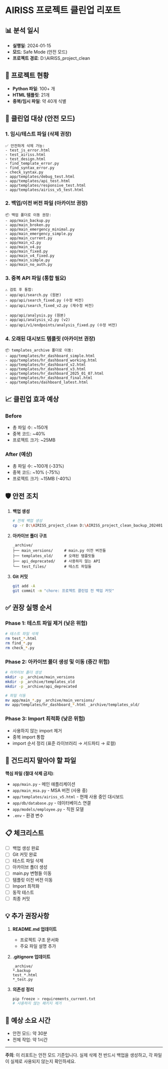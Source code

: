 # AIRISS 프로젝트 클린업 리포트

## 📊 분석 일시
- **실행일**: 2024-01-15
- **모드**: Safe Mode (안전 모드)
- **프로젝트 경로**: D:\AIRISS_project_clean

## 📁 프로젝트 현황
- **Python 파일**: 100+ 개
- **HTML 템플릿**: 21개
- **중복/임시 파일**: 약 40개 식별

## 🧹 클린업 대상 (안전 모드)

### 1. 임시/테스트 파일 (삭제 권장)
```
✅ 안전하게 삭제 가능:
- test_js_error.html
- test_airiss.html  
- test_design.html
- find_template_error.py
- find_syntax_error.py
- check_syntax.py
- app/templates/debug_test.html
- app/templates/api_test.html
- app/templates/responsive_test.html
- app/templates/airiss_v5_test.html
```

### 2. 백업/이전 버전 파일 (아카이브 권장)
```
📦 백업 폴더로 이동 권장:
- app/main_backup.py
- app/main_broken.py
- app/main_emergency_minimal.py
- app/main_emergency_simple.py
- app/main_current.py
- app/main_v2.py
- app/main_v4.py
- app/main_fixed.py
- app/main_v4_fixed.py
- app/main_simple.py
- app/main_no_auth.py
```

### 3. 중복 API 파일 (통합 필요)
```
⚠️ 검토 후 통합:
- app/api/search.py (원본)
- app/api/search_fixed.py (수정 버전)
- app/api/search_fixed_v2.py (재수정 버전)

- app/api/analysis.py (원본)
- app/api/analysis_v2.py (v2)
- app/api/v1/endpoints/analysis_fixed.py (수정 버전)
```

### 4. 오래된 대시보드 템플릿 (아카이브 권장)
```
📦 templates_archive 폴더로 이동:
- app/templates/hr_dashboard_simple.html
- app/templates/hr_dashboard_working.html
- app/templates/hr_dashboard_v2.html
- app/templates/hr_dashboard_v3.html
- app/templates/hr_dashboard_2025_01_07.html
- app/templates/hr_dashboard_final.html
- app/templates/dashboard_latest.html
```

## 📈 클린업 효과 예상

### Before
- 총 파일 수: ~150개
- 중복 코드: ~40%
- 프로젝트 크기: ~25MB

### After (예상)
- 총 파일 수: ~100개 (-33%)
- 중복 코드: ~10% (-75%)
- 프로젝트 크기: ~15MB (-40%)

## 🛡️ 안전 조치

1. **백업 생성**
   ```bash
   # 전체 백업 생성
   cp -r D:\AIRISS_project_clean D:\AIRISS_project_clean_backup_20240115
   ```

2. **아카이브 폴더 구조**
   ```
   _archive/
   ├── main_versions/     # main.py 이전 버전들
   ├── templates_old/     # 오래된 템플릿들
   ├── api_deprecated/    # 사용하지 않는 API
   └── test_files/        # 테스트 파일들
   ```

3. **Git 커밋**
   ```bash
   git add -A
   git commit -m "chore: 프로젝트 클린업 전 백업 커밋"
   ```

## ✅ 권장 실행 순서

### Phase 1: 테스트 파일 제거 (낮은 위험)
```bash
# 테스트 파일 삭제
rm test_*.html
rm find_*.py
rm check_*.py
```

### Phase 2: 아카이브 폴더 생성 및 이동 (중간 위험)
```bash
# 아카이브 폴더 생성
mkdir -p _archive/main_versions
mkdir -p _archive/templates_old
mkdir -p _archive/api_deprecated

# 파일 이동
mv app/main_*.py _archive/main_versions/
mv app/templates/hr_dashboard_*.html _archive/templates_old/
```

### Phase 3: Import 최적화 (낮은 위험)
- 사용하지 않는 import 제거
- 중복 import 통합
- import 순서 정리 (표준 라이브러리 → 서드파티 → 로컬)

## 🚫 건드리지 말아야 할 파일

**핵심 파일 (절대 삭제 금지)**:
- `app/main.py` - 메인 애플리케이션
- `app/main_msa.py` - MSA 버전 (사용 중)
- `app/templates/airiss_v5.html` - 현재 사용 중인 대시보드
- `app/db/database.py` - 데이터베이스 연결
- `app/models/employee.py` - 직원 모델
- `.env` - 환경 변수

## 📋 체크리스트

- [ ] 백업 생성 완료
- [ ] Git 커밋 완료
- [ ] 테스트 파일 삭제
- [ ] 아카이브 폴더 생성
- [ ] main.py 변형들 이동
- [ ] 템플릿 이전 버전 이동
- [ ] Import 최적화
- [ ] 동작 테스트
- [ ] 최종 커밋

## 💡 추가 권장사항

1. **README.md 업데이트**
   - 프로젝트 구조 문서화
   - 주요 파일 설명 추가

2. **.gitignore 업데이트**
   ```
   _archive/
   *.backup
   test_*.html
   *_test.py
   ```

3. **의존성 정리**
   ```bash
   pip freeze > requirements_current.txt
   # 사용하지 않는 패키지 제거
   ```

## 🎯 예상 소요 시간
- 안전 모드: 약 30분
- 전체 작업: 약 1시간

---

**주의**: 이 리포트는 안전 모드 기준입니다. 
실제 삭제 전 반드시 백업을 생성하고, 각 파일이 실제로 사용되지 않는지 확인하세요.